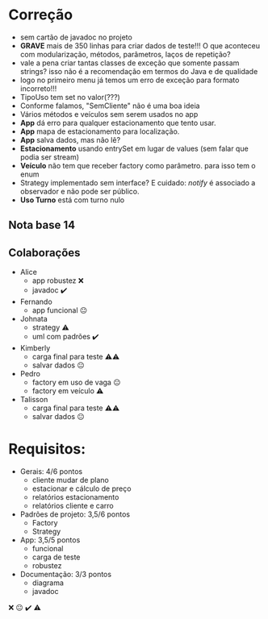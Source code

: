 # Correção

  - sem cartão de javadoc no projeto
  - **GRAVE** mais de 350 linhas para criar dados de teste!!! O que aconteceu com modularização, métodos, parâmetros, laços de repetição?
  - vale a pena criar tantas classes de exceção que somente passam strings? isso não é a recomendação em termos do Java e de qualidade
  - logo no primeiro menu já temos um erro de exceção para formato incorreto!!!
  - TipoUso tem set no valor(???)
  - Conforme falamos, "SemCliente" não é uma boa ideia
  - Vários métodos e veículos sem serem usados no app
  - **App** dá erro para qualquer estacionamento que tento usar.
  - **App** mapa de estacionamento para localização. 
  - **App** salva dados, mas não lê?
  - **Estacionamento** usando entrySet em lugar de values (sem falar que podia ser stream)
  - **Veículo** não tem que receber factory como parâmetro. para isso tem o enum
  - Strategy implementado sem interface? E cuidado: _notify_ é associado a observador e não pode ser público.
  - **Uso Turno** está com turno nulo

## Nota base 14


## Colaborações
  - Alice
    - app robustez ❌
    - javadoc ✔️
  - Fernando
    - app funcional 😐
  - Johnata
    - strategy ⚠️
    - uml com padrões ✔️
  - Kimberly
    - carga final para teste ⚠️⚠️
    - salvar dados 😐
  - Pedro
    - factory em uso de vaga 😐
    - factory em veículo ⚠️
  - Talisson
    - carga final para teste ⚠️⚠️
    - salvar dados 😐


# Requisitos:
  - Gerais: 4/6 pontos
    - cliente mudar de plano
    - estacionar e cálculo de preço
    - relatórios estacionamento
    - relatórios cliente e carro
  - Padrões de projeto: 3,5/6 pontos
    - Factory 
    - Strategy
  - App: 3,5/5 pontos
    - funcional 
    - carga de teste
    - robustez
  - Documentação: 3/3 pontos
    - diagrama 
    - javadoc 


❌
😐
✔️
⚠️